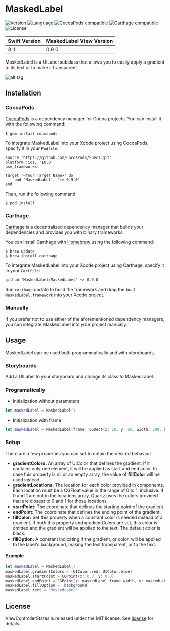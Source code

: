# MaskedLabel
[![Version](https://img.shields.io/github/release/darincon/MaskedLabel.svg)](https://github.com/darincon/MaskedLabel/releases) ![Language](https://img.shields.io/badge/language-Swift%203-orange.svg) [![CocoaPods compatible](https://img.shields.io/cocoapods/v/MaskedLabel.svg)](https://cocoapods.org/pods/MaskedLabel) [![Carthage compatible](https://img.shields.io/badge/Carthage-compatible-4BC51D.svg?style=flat)](https://github.com/Carthage/Carthage) ![License](https://img.shields.io/github/license/darincon/MaskedLabel.svg?style=flat)

| Swift Version | MaskedLabel View Version |
| ------------- | ------------------------ |
| 3.1           | 0.9.0                    |

MaskedLabel is a UILabel subclass that allows you to easily apply a gradient to its text or to make it transparent.

![alt tag](/demo.gif)

## Installation
### CocoaPods
[CocoaPods](https://cocoapods.org/) is a dependency manager for Cocoa projects. You can install it with the following command:

```
$ gem install cocoapods
```
To integrate MaskedLabel into your Xcode project using CocoaPods, specify it in your `Podfile`:

```
source 'https://github.com/CocoaPods/Specs.git'
platform :ios, '10.0'
use_frameworks!

target '<Your Target Name>' do
    pod 'MaskedLabel', '~> 0.9.0'
end
```
Then, run the following command:

```
$ pod install
```

### Carthage
[Carthage](https://github.com/Carthage/Carthage) is a decentralized dependency manager that builds your dependencies and provides you with binary frameworks.

You can install Carthage with [Homebrew](http://brew.sh/) using the following command:

```
$ brew update
$ brew install carthage
```

To integrate MaskedLabel into your Xcode project using Carthage, specify it in your `Cartfile`:

```
github "MaskedLabel/MaskedLabel" ~> 0.9.0
```
Run `carthage` update to build the framework and drag the built `MaskedLabel.framework` into your Xcode project.

### Manually
If you prefer not to use either of the aforementioned dependency managers, you can integrate MaskedLabel into your project manually.

## Usage
MaskedLabel can be used both programmatically and with storyboards.

### Storyboards
Add a UILabel to your storyboard and change its class to MaskedLabel.

### Programatically
* Initialization without parameters

```swift
let maskedLabel = MaskedLabel()
```
* Initialization with frame

```swift
let maskedLabel = MaskedLabel(frame: CGRect(x: 10, y: 50, width: 200, height: 100))
```
### Setup
There are a few properties you can set to obtain the desired behavior:

* **gradientColors:** An array of UIColor that defines the gradient. If it contains only one element, it will be applied as start and end color. In case this property is nil or an empty array, the value of **fillColor** will be used instead.
* **gradientLocations:** The location for each color provided in components. Each location must be a CGFloat value in the range of 0 to 1, inclusive. If 0 and 1 are not in the locations array, Quartz uses the colors provided that are closest to 0 and 1 for those locations.
* **startPoint:** The coordinate that defines the starting point of the gradient.
* **endPoint:** The coordinate that defines the ending point of the gradient.
* **fillColor:** Set this property when a constant color is needed instead of a gradient. If both this property and gradientColors are set, this color is omitted and the gradient will be applied to the text. The default color is black.
* **fillOption:** A constant indicating if the gradient, or color, will be applied to the label's background, making the text transparent, or to the text.

#### Example

```swift
let maskedLabel = MaskedLabel()
maskedLabel.gradientColors = [UIColor.red, UIColor.blue]
maskedLabel.startPoint = CGPoint(x: 0.0, y: 0.0)
maskedLabel.endPoint = CGPoint(x: maskedLabel.frame.width, y: maskedLabel.frame.height)
maskedLabel.fillOption = .background
maskedLabel.text = "MaskedLabel"
```

## License
ViewControllerStates is released under the MIT license. See [license](/LICENSE) for details.
